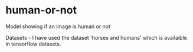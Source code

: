 # human-or-not
Model showing if an image is human or not

Datasets - I have used the dataset 'horses and humans' which is availaible in tensorflow datasets.
